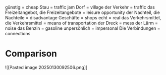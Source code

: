 günstig = cheap 
Stau = traffic jam 
Dorf = village 
der Verkehr = traffic
das Freizeitangebot, die Freizeitangebote = leisure opportunity
der Nachteil, die Nachteile = disadvantage 
Geschäfte = shops 
echt = real
das Verkehrsmittel, die Verkehrsmittel = means of transportation 
der Dreck = mess 
der Lärm = noise 
das Benzin = gasoline 
unpersönlich = impersonal 
Die Verbindungen = connections 

 # Comparison

![[Pasted image 20250130092506.png]]